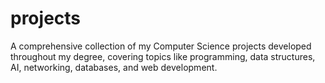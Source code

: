 # projects
A comprehensive collection of my Computer Science projects developed throughout my degree, covering topics like programming, data structures, AI, networking, databases, and web development.
